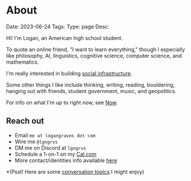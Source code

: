 # About
Date: 2023-06-24
Tags: 
Type: page
Desc:

Hi! I'm Logan, an American high school student.

To quote an online friend, "I want to learn everything," though I especially like philosophy, AI, linguistics, cognitive science, computer science, and mathematics. 

I'm really interested in building [social infrastructure](https://logangraves.com/social-infrastructure).

Some other things I like include thinking, writing, reading, bouldering, hanging out with friends, student government, music, and geopolitics.

For info on what I'm up to right now, see [Now](https://logangraves.com/now).

## Reach out
- Email `me at logangraves dot com`
- Wire me `@lgngrvs`
- DM me on Discord at `lgngrvs`
- Schedule a 1-on-1 on my [Cal.com](https://cal.com/logangraves)
- More contact/identities info available [here](https://logangraves.com/identities)

*(Psst! Here are some [conversation topics](https://logangraves.com/conversation-topics) I might enjoy)
